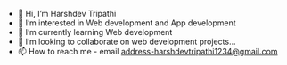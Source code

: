 - 👋 Hi, I’m Harshdev Tripathi
- 👀 I’m interested in Web development and App development
- 🌱 I’m currently learning Web development
- 💞️ I’m looking to collaborate on web development projects...
- 📫 How to reach me - email address-harshdevtripathi1234@gmail.com

<!---
Harshdev10/Harshdev10 is a ✨ special ✨ repository because its `README.md` (this file) appears on your GitHub profile.
You can click the Preview link to take a look at your changes.
--->

